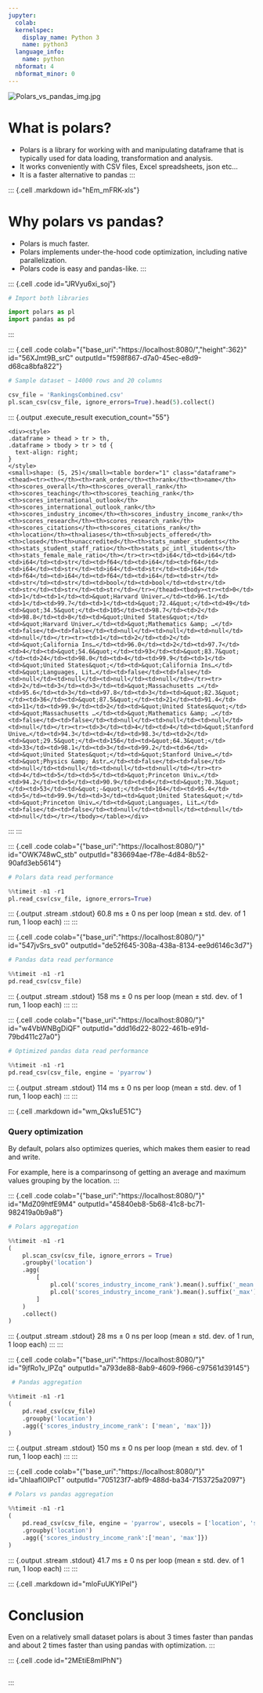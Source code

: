 ```yaml
---
jupyter:
  colab:
  kernelspec:
    display_name: Python 3
    name: python3
  language_info:
    name: python
  nbformat: 4
  nbformat_minor: 0
---
```

![Polars_vs_pandas_img.jpg](vertopal_774b33b377894201b753768fb2460c8e/3eba185d313bce7484730a47e02852237cda7b97.jpg)

# What is polars?

-   Polars is a library for working with and manipulating dataframe that
    is typically used for data loading, transformation and analysis.
-   It works conveniently with CSV files, Excel spreadsheets, json
    etc\...
-   It is a faster alternative to pandas
:::

::: {.cell .markdown id="hEm_mFRK-xls"}
# Why polars vs pandas?

-   Polars is much faster.
-   Polars implements under-the-hood code optimization, including native
    parallelization.
-   Polars code is easy and pandas-like.
:::

::: {.cell .code id="JRVyu6xi_soj"}
``` python
# Import both libraries

import polars as pl
import pandas as pd
```
:::

::: {.cell .code colab="{\"base_uri\":\"https://localhost:8080/\",\"height\":362}" id="56XJmt9B_srC" outputId="f598f867-d7a0-45ec-e8d9-d68ca8bfa822"}
``` python
# Sample dataset ~ 14000 rows and 20 columns

csv_file = 'RankingsCombined.csv'
pl.scan_csv(csv_file, ignore_errors=True).head(5).collect()
```

::: {.output .execute_result execution_count="55"}
```{=html}
<div><style>
.dataframe > thead > tr > th,
.dataframe > tbody > tr > td {
  text-align: right;
}
</style>
<small>shape: (5, 25)</small><table border="1" class="dataframe"><thead><tr><th></th><th>rank_order</th><th>rank</th><th>name</th><th>scores_overall</th><th>scores_overall_rank</th><th>scores_teaching</th><th>scores_teaching_rank</th><th>scores_international_outlook</th><th>scores_international_outlook_rank</th><th>scores_industry_income</th><th>scores_industry_income_rank</th><th>scores_research</th><th>scores_research_rank</th><th>scores_citations</th><th>scores_citations_rank</th><th>location</th><th>aliases</th><th>subjects_offered</th><th>closed</th><th>unaccredited</th><th>stats_number_students</th><th>stats_student_staff_ratio</th><th>stats_pc_intl_students</th><th>stats_female_male_ratio</th></tr><tr><td>i64</td><td>i64</td><td>i64</td><td>str</td><td>f64</td><td>i64</td><td>f64</td><td>i64</td><td>str</td><td>i64</td><td>str</td><td>i64</td><td>f64</td><td>i64</td><td>f64</td><td>i64</td><td>str</td><td>str</td><td>str</td><td>bool</td><td>bool</td><td>str</td><td>str</td><td>str</td><td>str</td></tr></thead><tbody><tr><td>0</td><td>1</td><td>1</td><td>&quot;Harvard Univer…</td><td>96.1</td><td>1</td><td>99.7</td><td>1</td><td>&quot;72.4&quot;</td><td>49</td><td>&quot;34.5&quot;</td><td>105</td><td>98.7</td><td>2</td><td>98.8</td><td>8</td><td>&quot;United States&quot;</td><td>&quot;Harvard Univer…</td><td>&quot;Mathematics &amp; …</td><td>false</td><td>false</td><td>null</td><td>null</td><td>null</td><td>null</td></tr><tr><td>1</td><td>2</td><td>2</td><td>&quot;California Ins…</td><td>96.0</td><td>2</td><td>97.7</td><td>4</td><td>&quot;54.6&quot;</td><td>93</td><td>&quot;83.7&quot;</td><td>24</td><td>98.0</td><td>4</td><td>99.9</td><td>1</td><td>&quot;United States&quot;</td><td>&quot;California Ins…</td><td>&quot;Languages, Lit…</td><td>false</td><td>false</td><td>null</td><td>null</td><td>null</td><td>null</td></tr><tr><td>2</td><td>3</td><td>3</td><td>&quot;Massachusetts …</td><td>95.6</td><td>3</td><td>97.8</td><td>3</td><td>&quot;82.3&quot;</td><td>36</td><td>&quot;87.5&quot;</td><td>21</td><td>91.4</td><td>11</td><td>99.9</td><td>2</td><td>&quot;United States&quot;</td><td>&quot;Massachusetts …</td><td>&quot;Mathematics &amp; …</td><td>false</td><td>false</td><td>null</td><td>null</td><td>null</td><td>null</td></tr><tr><td>3</td><td>4</td><td>4</td><td>&quot;Stanford Unive…</td><td>94.3</td><td>4</td><td>98.3</td><td>2</td><td>&quot;29.5&quot;</td><td>156</td><td>&quot;64.3&quot;</td><td>33</td><td>98.1</td><td>3</td><td>99.2</td><td>6</td><td>&quot;United States&quot;</td><td>&quot;Stanford Unive…</td><td>&quot;Physics &amp; Astr…</td><td>false</td><td>false</td><td>null</td><td>null</td><td>null</td><td>null</td></tr><tr><td>4</td><td>5</td><td>5</td><td>&quot;Princeton Univ…</td><td>94.2</td><td>5</td><td>90.9</td><td>6</td><td>&quot;70.3&quot;</td><td>53</td><td>&quot;-&quot;</td><td>164</td><td>95.4</td><td>5</td><td>99.9</td><td>3</td><td>&quot;United States&quot;</td><td>&quot;Princeton Univ…</td><td>&quot;Languages, Lit…</td><td>false</td><td>false</td><td>null</td><td>null</td><td>null</td><td>null</td></tr></tbody></table></div>
```
:::
:::

::: {.cell .code colab="{\"base_uri\":\"https://localhost:8080/\"}" id="OWK748wC_stb" outputId="836694ae-f78e-4d84-8b52-90afd3eb5614"}
``` python
# Polars data read performance

%%timeit -n1 -r1
pl.read_csv(csv_file, ignore_errors=True)
```

::: {.output .stream .stdout}
    60.8 ms ± 0 ns per loop (mean ± std. dev. of 1 run, 1 loop each)
:::
:::

::: {.cell .code colab="{\"base_uri\":\"https://localhost:8080/\"}" id="547jvSrs_sv0" outputId="de52f645-308a-438a-8134-ee9d6146c3d7"}
``` python
# Pandas data read performance

%%timeit -n1 -r1
pd.read_csv(csv_file)
```

::: {.output .stream .stdout}
    158 ms ± 0 ns per loop (mean ± std. dev. of 1 run, 1 loop each)
:::
:::

::: {.cell .code colab="{\"base_uri\":\"https://localhost:8080/\"}" id="w4VbWNBgDiQF" outputId="ddd16d22-8022-461b-e91d-79bd411c27a0"}
``` python
# Optimized pandas data read performance

%%timeit -n1 -r1
pd.read_csv(csv_file, engine = 'pyarrow')
```

::: {.output .stream .stdout}
    114 ms ± 0 ns per loop (mean ± std. dev. of 1 run, 1 loop each)
:::
:::

::: {.cell .markdown id="wm_Qks1uE51C"}
### Query optimization

By default, polars also optimizes queries, which makes them easier to
read and write.

For example, here is a comparinsong of getting an average and maximum
values grouping by the location.
:::

::: {.cell .code colab="{\"base_uri\":\"https://localhost:8080/\"}" id="MdZ09htfE9M4" outputId="45840eb8-5b68-41c8-bc71-982419a0b9a8"}
``` python
# Polars aggregation

%%timeit -n1 -r1
(
    pl.scan_csv(csv_file, ignore_errors = True)
    .groupby('location')
    .agg(
        [
            pl.col('scores_industry_income_rank').mean().suffix('_mean'),
            pl.col('scores_industry_income_rank').mean().suffix('_max')
        ]
    )
    .collect()
)
```

::: {.output .stream .stdout}
    28 ms ± 0 ns per loop (mean ± std. dev. of 1 run, 1 loop each)
:::
:::

::: {.cell .code colab="{\"base_uri\":\"https://localhost:8080/\"}" id="9jfRo1v_IPZq" outputId="a793de88-8ab9-4609-f966-c97561d39145"}
``` python
 # Pandas aggregation

%%timeit -n1 -r1
(
    pd.read_csv(csv_file)
    .groupby('location')
    .agg({'scores_industry_income_rank': ['mean', 'max']})
)
```

::: {.output .stream .stdout}
    150 ms ± 0 ns per loop (mean ± std. dev. of 1 run, 1 loop each)
:::
:::

::: {.cell .code colab="{\"base_uri\":\"https://localhost:8080/\"}" id="JhlaaflOIPcT" outputId="705123f7-abf9-488d-ba34-7153725a2097"}
``` python
# Polars vs pandas aggregation

%%timeit -n1 -r1
(
    pd.read_csv(csv_file, engine = 'pyarrow', usecols = ['location', 'scores_industry_income_rank'])
    .groupby('location')
    .agg({'scores_industry_income_rank':['mean', 'max']})
)
```

::: {.output .stream .stdout}
    41.7 ms ± 0 ns per loop (mean ± std. dev. of 1 run, 1 loop each)
:::
:::

::: {.cell .markdown id="mloFuUKYIPel"}
# Conclusion

Even on a relatively small dataset polars is about 3 times faster than
pandas and about 2 times faster than using pandas with optimization.
:::

::: {.cell .code id="2MEtiE8mIPhN"}
``` python
```
:::
